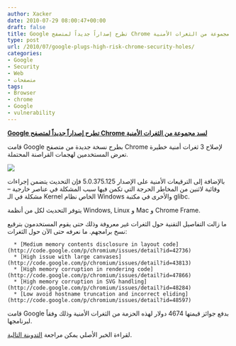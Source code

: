```yaml
---
author: Xacker
date: 2010-07-29 08:00:47+00:00
draft: false
title: Google تطرح إصداراً جديداً لمتصفح Chrome لسد مجموعة من الثغرات الأمنية
type: post
url: /2010/07/google-plugs-high-risk-chrome-security-holes/
categories:
- Google
- Security
- Web
- متصفحات
tags:
- Browser
- chrome
- Google
- vulnerability
---
```


**[Google تطرح إصداراً جديداً لمتصفح Chrome لسد مجموعة من الثغرات الأمنية](it-scoop.com/2010/07/google-plugs-high-risk-chrome-security-holes)**




قامت Google بطرح نسخة جديدة من متصفح Chrome لإصلاح 3 ثغرات أمنية خطيرة تعرض المستخدمين لهجمات القراصنة المحتملة.




[![](https://www.it-scoop.com/wp-content/uploads/2010/01/chrome_bugs-e1264950836525.jpg)
](it-scoop.com/2010/07/google-plugs-high-risk-chrome-security-holes)




بالإضافة إلى الترقيعات الأمنية على الإصدار 5.0.375.125 فإن التحديث يتضمن إجراءات وقائية لاثنين من المخاطر الحرجة التي تكمن فيها سبب المشكلة في عناصر خارجية – مشكلة في الـ Kernel الخاص نظام Windows والأخرى في مكتبة glibc.




يتوفر التحديث لكل من أنظمة Windows, Linux و Mac و Chrome Frame.




ما زالت التفاصيل التقنية حول الثغرات غير معروفة وذلك حتى يقوم المستخدمون بترقيع نسخ برامجهم. ما نعرفه حتى الآن حول الثغرات:






	  * [Medium memory contents disclosure in layout code](http://code.google.com/p/chromium/issues/detail?id=42736)
	  * [High issue with large canvases](http://code.google.com/p/chromium/issues/detail?id=43813)
	  * [High memory corruption in rendering code](http://code.google.com/p/chromium/issues/detail?id=47866)
	  * [High memory corruption in SVG handling](http://code.google.com/p/chromium/issues/detail?id=48284)
	  * [Low avoid hostname truncation and incorrect eliding](http://code.google.com/p/chromium/issues/detail?id=48597)



قامت Google بدفع جوائز قيمتها 4674 دولار لهذه الحزمة من الثغرات الأمنية وذلك وفقاً لبرنامجها.




لقراءة الخبر الأصلي يمكن مراجعة [التدوينة التالية](http://googlechromereleases.blogspot.com/2010/07/stable-channel-update_26.html).

